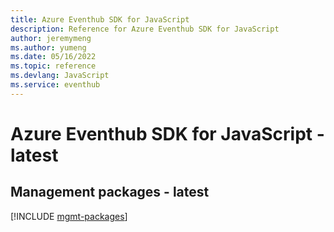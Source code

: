 ```yaml
---
title: Azure Eventhub SDK for JavaScript
description: Reference for Azure Eventhub SDK for JavaScript
author: jeremymeng
ms.author: yumeng
ms.date: 05/16/2022
ms.topic: reference
ms.devlang: JavaScript
ms.service: eventhub
---
```

# Azure Eventhub SDK for JavaScript - latest
## Management packages - latest
[!INCLUDE [mgmt-packages](eventhub-mgmt-index.md)]
